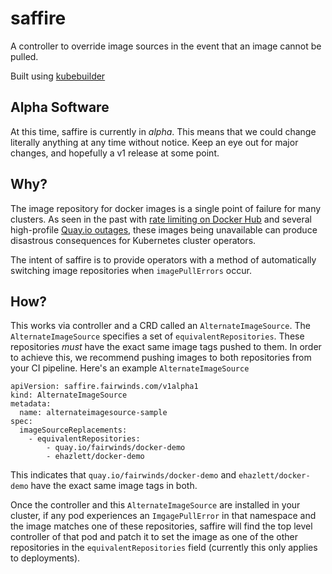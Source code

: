 # saffire

A controller to override image sources in the event that an image cannot be pulled.

Built using [kubebuilder](https://github.com/kubernetes-sigs/kubebuilder)

## Alpha Software

At this time, saffire is currently in _alpha_. This means that we could change literally anything at any time without notice. Keep an eye out for major changes, and hopefully a v1 release at some point.

## Why?

The image repository for docker images is a single point of failure for many clusters. As seen in the past with [rate limiting on Docker Hub]() and several high-profile [Quay.io outages](), these images being unavailable can produce disastrous consequences for Kubernetes cluster operators.

The intent of saffire is to provide operators with a method of automatically switching image repositories when `imagePullErrors` occur.

## How?

This works via controller and a CRD called an `AlternateImageSource`. The `AlternateImageSource` specifies a set of `equivalentRepositories`. These repositories *must* have the exact same image tags pushed to them. In order to achieve this, we recommend pushing images to both repositories from your CI pipeline. Here's an example `AlternateImageSource`

```
apiVersion: saffire.fairwinds.com/v1alpha1
kind: AlternateImageSource
metadata:
  name: alternateimagesource-sample
spec:
  imageSourceReplacements:
    - equivalentRepositories:
        - quay.io/fairwinds/docker-demo
        - ehazlett/docker-demo
```

This indicates that `quay.io/fairwinds/docker-demo` and `ehazlett/docker-demo` have the exact same image tags in both.

Once the controller and this `AlternateImageSource` are installed in your cluster, if any pod experiences an `ImgagePullError` in that namespace and the image matches one of these repositories, saffire will find the top level controller of that pod and patch it to set the image as one of the other repositories in the `equivalentRepositories` field (currently this only applies to deployments).
